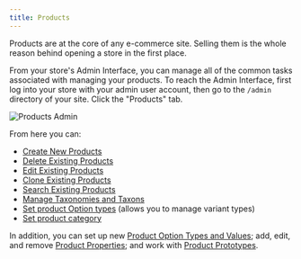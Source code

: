 ```yaml
---
title: Products
---
```


Products are at the core of any e-commerce site. Selling them is the whole reason behind opening a store in the first place.

From your store's Admin Interface, you can manage all of the common tasks associated with managing your products. To reach the Admin Interface, first log into your store with your admin user account, then go to the `/admin` directory of your site. Click the "Products" tab.

![Products Admin](../../../images/user/products/products_admin.jpg)

From here you can:

* [Create New Products](/user/products/creating_products.html)
* [Delete Existing Products](/user/products/deleting_products.html)
* [Edit Existing Products](/user/products/editing_products.html)
* [Clone Existing Products](/user/products/cloning_products.html)
* [Search Existing Products](/user/products/searching_products.html)
* [Manage Taxonomies and Taxons](/user/products/taxonomies_and_taxons.html)
* [Set product Option types](/user/products/product_options.html) (allows you to manage variant types)
* [Set product category](/user/products/product_prototypes.html)

In addition, you can set up new [Product Option Types and Values](/user/products/product_options.html); add, edit, and remove [Product Properties](/user/products/product_properties.html); and work with [Product Prototypes](/user/products/product_prototypes.html).
